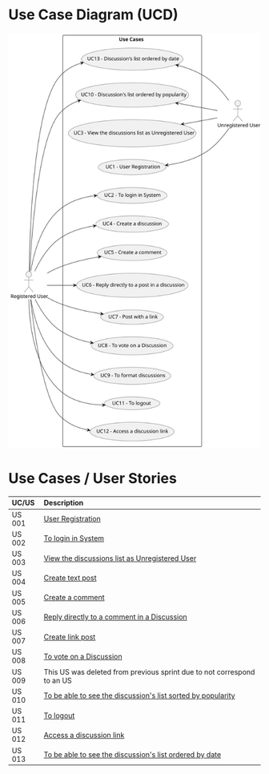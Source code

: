 # Use Case Diagram (UCD)

![Use Case Diagram](/docs/sprint01/global-artifacts/01.requirements-engineering/svg/use-case-diagram.svg)

# Use Cases / User Stories

| UC/US  | Description                                   |                   
|:-------|:----------------------------------------------|
| US 001 | [User Registration](../../us001/Readme.md) |
| US 002 | [To login in System](../../us002/Readme.md) |        
| US 003 | [View the discussions list as Unregistered User ](../../us003/Readme.md) |
| US 004 | [Create text post](../../us004/Readme.md) |
| US 005 | [Create a comment](../../us005/Readme.md) |
| US 006 | [Reply directly to a comment in a Discussion](/docs/sprint01/us006/readme.md)| |
| US 007 | [Create link post](../../us007/readme.md) |
| US 008 | [To vote on a Discussion](../../us008/readme.md) |
| US 009 | This US was deleted from previous sprint due to not correspond to an US |
| US 010 | [To be able to see the discussion's list sorted by popularity](../../us010/readme.md) |
| US 011 | [To logout](../../us011/readme.md) |
| US 012 | [Access a discussion link](../../us012/readme.md) |
| US 013 | [To be able to see the discussion's list ordered by date](../../us013/readme.md) |
